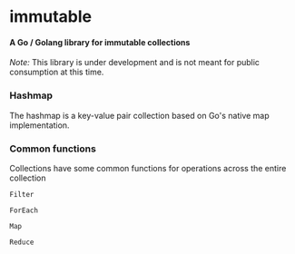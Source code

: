 # immutable
#### A Go / Golang library for immutable collections

_Note:_ This library is under development and is not meant for public consumption at this time.

### Hashmap
The hashmap is a key-value pair collection based on Go's native map implementation.

### Common functions

Collections have some common functions for operations across the entire collection

`Filter`

`ForEach`

`Map`

`Reduce`
